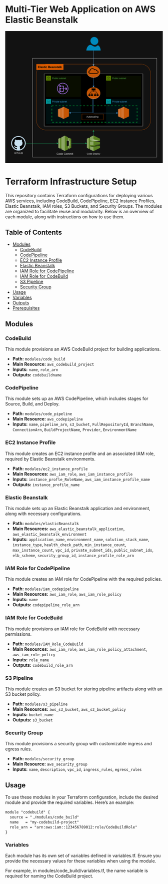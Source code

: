 # Multi-Tier Web Application on AWS Elastic Beanstalk

![alt text](elasticbeanstalk.drawio-1.png)
# Terraform Infrastructure Setup

This repository contains Terraform configurations for deploying various AWS services, including CodeBuild, CodePipeline, EC2 Instance Profiles, Elastic Beanstalk, IAM roles, S3 Buckets, and Security Groups. The modules are organized to facilitate reuse and modularity. Below is an overview of each module, along with instructions on how to use them.

## Table of Contents
- [Modules](#modules)
  - [CodeBuild](#codebuild)
  - [CodePipeline](#codepipeline)
  - [EC2 Instance Profile](#ec2-instance-profile)
  - [Elastic Beanstalk](#elastic-beanstalk)
  - [IAM Role for CodePipeline](#iam-role-for-codepipeline)
  - [IAM Role for CodeBuild](#iam-role-for-codebuild)
  - [S3 Pipeline](#s3-pipeline)
  - [Security Group](#security-group)
- [Usage](#usage)
- [Variables](#variables)
- [Outputs](#outputs)
- [Prerequisites](#prerequisites)

## Modules

### CodeBuild
This module provisions an AWS CodeBuild project for building applications.

- **Path:** `modules/code_build`
- **Main Resource:** `aws_codebuild_project`
- **Inputs:** `name`, `role_arn`
- **Outputs:** `codebuildname`

### CodePipeline
This module sets up an AWS CodePipeline, which includes stages for Source, Build, and Deploy.

- **Path:** `modules/code_pipeline`
- **Main Resource:** `aws_codepipeline`
- **Inputs:** `name`, `pipeline_arn`, `s3_bucket`, `FullRepositoryId`, `BranchName`, `ConnectionArn`, `BuildProjectName`, `Provider`, `EnvironmentName`

### EC2 Instance Profile
This module creates an EC2 instance profile and an associated IAM role, required by Elastic Beanstalk environments.

- **Path:** `modules/ec2_instance_profile`
- **Main Resources:** `aws_iam_role`, `aws_iam_instance_profile`
- **Inputs:** `instance_profle_RoleName`, `aws_iam_instance_profile_name`
- **Outputs:** `instance_profile_name`

### Elastic Beanstalk
This module sets up an Elastic Beanstalk application and environment, along with necessary configurations.

- **Path:** `modules/elasticBeanstalk`
- **Main Resources:** `aws_elastic_beanstalk_application`, `aws_elastic_beanstalk_environment`
- **Inputs:** `application_name`, `environment_name`, `solution_stack_name`, `instance_type`, `health_check_path`, `min_instance_count`, `max_instance_count`, `vpc_id`, `private_subnet_ids`, `public_subnet_ids`, `elb_scheme`, `security_group_id`, `instance_profile_role_arn`

### IAM Role for CodePipeline
This module creates an IAM role for CodePipeline with the required policies.

- **Path:** `modules/iam_codepipeline`
- **Main Resources:** `aws_iam_role`, `aws_iam_role_policy`
- **Inputs:** `name`
- **Outputs:** `codepipeline_role_arn`

### IAM Role for CodeBuild
This module provisions an IAM role for CodeBuild with necessary permissions.

- **Path:** `modules/IAM_Role_CodeBuild`
- **Main Resources:** `aws_iam_role`, `aws_iam_role_policy_attachment`, `aws_iam_role_policy`
- **Inputs:** `role_name`
- **Outputs:** `codebuild_role_arn`

### S3 Pipeline
This module creates an S3 bucket for storing pipeline artifacts along with an S3 bucket policy.

- **Path:** `modules/s3_pipeline`
- **Main Resources:** `aws_s3_bucket`, `aws_s3_bucket_policy`
- **Inputs:** `bucket_name`
- **Outputs:** `s3_bucket`

### Security Group
This module provisions a security group with customizable ingress and egress rules.

- **Path:** `modules/security_group`
- **Main Resource:** `aws_security_group`
- **Inputs:** `name`, `description`, `vpc_id`, `ingress_rules`, `egress_rules`

## Usage
To use these modules in your Terraform configuration, include the desired module and provide the required variables. Here’s an example:

```hcl
module "codebuild" {
  source = "./modules/code_build"
  name   = "my-codebuild-project"
  role_arn = "arn:aws:iam::123456789012:role/CodeBuildRole"
}
```
### Variables
Each module has its own set of variables defined in variables.tf. Ensure you provide the necessary values for these variables when using the module.

For example, in modules/code_build/variables.tf, the name variable is required for naming the CodeBuild project.